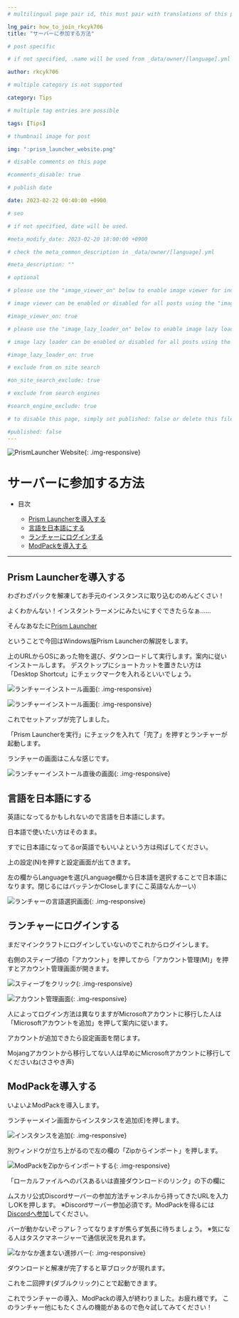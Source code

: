 ```yaml
---
# multilingual page pair id, this must pair with translations of this page. (This name must be unique)

lng_pair: how_to_join_rkcyk706
title: "サーバーに参加する方法"

# post specific

# if not specified, .name will be used from _data/owner/[language].yml

author: rkcyk706

# multiple category is not supported

category: Tips

# multiple tag entries are possible

tags: [Tips]

# thumbnail image for post

img: ":prism_launcher_website.png"

# disable comments on this page

#comments_disable: true

# publish date

date: 2023-02-22 00:40:00 +0900

# seo

# if not specified, date will be used.

#meta_modify_date: 2023-02-20 18:00:00 +0900

# check the meta_common_description in _data/owner/[language].yml

#meta_description: ""

# optional

# please use the "image_viewer_on" below to enable image viewer for individual pages or posts (_posts/ or [language]/_posts folders).

# image viewer can be enabled or disabled for all posts using the "image_viewer_posts: true" setting in _data/conf/main.yml.

#image_viewer_on: true

# please use the "image_lazy_loader_on" below to enable image lazy loader for individual pages or posts (_posts/ or [language]/_posts folders).

# image lazy loader can be enabled or disabled for all posts using the "image_lazy_loader_posts: true" setting in _data/conf/main.yml.

#image_lazy_loader_on: true

# exclude from on site search

#on_site_search_exclude: true

# exclude from search engines

#search_engine_exclude: true

# to disable this page, simply set published: false or delete this file

#published: false
---
```


![PrismLauncher Website](https://muscari.f5.si/blog/assets/img/posts/prism_launcher_website.png){: .img-responsive}

# サーバーに参加する方法

- 目次
  
  - [Prism Launcherを導入する](#install_lancher)
  - [言語を日本語にする](#change_lang)
  - [ランチャーにログインする](#login_launcher)
  - [ModPackを導入する](#modpack_install)

____

## Prism Launcherを導入する <a id="install_lancher"></a>

わざわざパックを解凍してお手元のインスタンスに取り込むのめんどくさい！

よくわかんない！インスタントラーメンにみたいにすぐできたらなぁ......

そんなあなたに[Prism Launcher](https://prismlauncher.org/download/)

ということで今回はWindows版Prism Launcherの解説をします。

上のURLからOSにあった物を選び、ダウンロードして実行します。案内に従いインストールします。
デスクトップにショートカットを置きたい方は「Desktop Shortcut」にチェックマークを入れるといいでしょう。

![ランチャーインストール画面](https://muscari.f5.si/blog/assets/img/posts/launcher_setup_1.png){: .img-responsive}

![ランチャーインストール画面](https://muscari.f5.si/blog/assets/img/posts/launcher_setup_done.png){: .img-responsive}

これでセットアップが完了しました。

「Prism Launcherを実行」にチェックを入れて「完了」を押すとランチャーが起動します。

ランチャーの画面はこんな感じです。

![ランチャーインストール直後の画面](https://muscari.f5.si/blog/assets/img/posts/launcher_first_screen.png){: .img-responsive}

## 言語を日本語にする <a id="change_lang"></a>

英語になってるかもしれないので言語を日本語にします。

日本語で使いたい方はそのまま。

すでに日本語になってるor英語でもいいよという方は飛ばしてください。

上の設定(N)を押すと設定画面が出てきます。

左の欄からLanguageを選びLanguage欄から日本語を選択することで日本語になります。閉じるにはバッテンかCloseします(ここ英語なんかーい)

![ランチャーの言語選択画面](https://muscari.f5.si/blog/assets/img/posts/launcher_language_list.png){: .img-responsive}

## ランチャーにログインする <a id="login_lancher"></a>

まだマインクラフトにログインしていないのでこれからログインします。

右側のスティーブ顔の「アカウント」を押してから「アカウント管理(M)」を押すとアカウント管理画面が開きます。

![スティーブをクリック](https://muscari.f5.si/blog/assets/img/posts/launcher_add_account.png){: .img-responsive}

![アカウント管理画面](https://muscari.f5.si/blog/assets/img/posts/launcher_add_account.png){: .img-responsive}

人によってログイン方法は異なりますがMicrosoftアカウントに移行した人は「Microsoftアカウントを追加」を押して案内に従います。

アカウントが追加できたら設定画面を閉じます。

Mojangアカウントから移行してない人は早めにMicrosoftアカウントに移行してくださいね(ささやき声)

## ModPackを導入する <a id="modpack_install"></a>

いよいよModPackを導入します。

ランチャーメイン画面からインスタンスを追加(E)を押します。

![インスタンスを追加](https://muscari.f5.si/blog/assets/img/posts/after_adding_account.png){: .img-responsive}

別ウィンドウが立ち上がるので左の欄の「Zipからインポート」を押します。

![ModPackをZipからインポートする](https://muscari.f5.si/blog/assets/img/posts/launcher_zip_import.png){: .img-responsive}

「ローカルファイルへのパスあるいは直接ダウンロードのリンク」の下の欄に

ムスカリ公式Discordサーバーの参加方法チャンネルから持ってきたURLを入力しOKを押します。
※Discordサーバー参加必須です。ModPackを得るには[Discordへ参加](https://muscari.f5.si/)してください。

バーが動かないぞっアレ？ってなりますが焦らず気長に待ちましょう。
※気になる人はタスクマネージャーで通信状況を見れます。

![なかなか進まない進捗バー](https://muscari.f5.si/blog/assets/img/posts/hurry_up.png){: .img-responsive}

ダウンロードと解凍が完了すると草ブロックが現れます。

これを二回押す(ダブルクリック)ことで起動できます。

これでランチャーの導入、ModPackの導入が終わりました。お疲れ様です。
このランチャー他にもたくさんの機能があるので色々試してみてください！